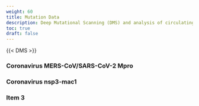 ```yaml
---
weight: 60
title: Mutation Data
description: Deep Mutational Scanning (DMS) and analysis of circulating variants to identify potential resistance liabilities
toc: true
draft: false
---
```


{{< DMS >}}

### Coronavirus MERS-CoV/SARS-CoV-2 Mpro

### Coronavirus nsp3-mac1

### Item 3
